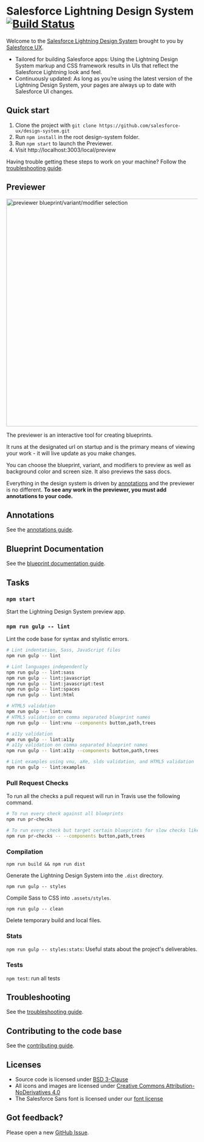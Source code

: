 # Salesforce Lightning Design System [![Build Status](https://travis-ci.org/salesforce-ux/design-system.svg?branch=master)](https://travis-ci.org/salesforce-ux/design-system)

Welcome to the [Salesforce Lightning Design System](https://www.lightningdesignsystem.com) brought to you by [Salesforce UX](https://twitter.com/salesforceux).

* Tailored for building Salesforce apps: Using the Lightning Design System markup and CSS framework results in UIs that reflect the Salesforce Lightning look and feel.
* Continuously updated: As long as you’re using the latest version of the Lightning Design System, your pages are always up to date with Salesforce UI changes.

## Quick start

1. Clone the project with `git clone https://github.com/salesforce-ux/design-system.git`
2. Run `npm install` in the root design-system folder.
3. Run `npm start` to launch the Previewer.
4. Visit http://localhost:3003/local/preview

Having trouble getting these steps to work on your machine? Follow the [troubleshooting guide](guidelines/TROUBLESHOOTING.md).


## Previewer

<img src="docs/previewer.v1.jpg" alt="previewer blueprint/variant/modifier selection" width="600px"/>

The previewer is an interactive tool for creating blueprints.

It runs at the designated url on startup and is the primary means of viewing your work - it will live update as you make changes.

You can choose the blueprint, variant, and modifiers to preview as well as background color and screen size. It also previews the sass docs.

Everything in the design system is driven by [annotations](guidelines/ANNOTATIONS.md) and the previewer is no different. **To see any work in the previewer, you must add annotations to your code.**

## Annotations

See the <a href="guidelines/ANNOTATIONS.md">annotations guide</a>.

## Blueprint Documentation

See the <a href="guidelines/BLUEPRINT_DOCUMENTATION.md">blueprint documentation guide</a>.

## Tasks

### `npm start`

Start the Lightning Design System preview app.

### `npm run gulp -- lint`

Lint the code base for syntax and stylistic errors.

```bash
# Lint indentation, Sass, JavaScript files
npm run gulp -- lint

# Lint languages independently
npm run gulp -- lint:sass
npm run gulp -- lint:javascript
npm run gulp -- lint:javascript:test
npm run gulp -- lint:spaces
npm run gulp -- lint:html

# HTML5 validation
npm run gulp -- lint:vnu
# HTML5 validation on comma separated blueprint names
npm run gulp -- lint:vnu --components button,path,trees

# a11y validation
npm run gulp -- lint:a11y
# a11y validation on comma separated blueprint names
npm run gulp -- lint:a11y --components button,path,trees

# Lint examples using vnu, aXe, slds validation, and HTML5 validation
npm run gulp -- lint:examples
```

### Pull Request Checks

To run all the checks a pull request will run in Travis use the following command.

```bash
# To run every check against all blueprints
npm run pr-checks

# To run every check but target certain blueprints for slow checks like aXe and vnu
npm run pr-checks -- --components button,path,trees
```

### Compilation

`npm run build && npm run dist`

Generate the Lightning Design System into the `.dist` directory.

`npm run gulp -- styles`

Compile Sass to CSS into `.assets/styles`.

`npm run gulp -- clean`

Delete temporary build and local files.

### Stats

`npm run gulp -- styles:stats`: Useful stats about the project's deliverables.

### Tests

`npm test`: run all tests

## Troubleshooting

See the <a href="guidelines/TROUBLESHOOTING.md">troubleshooting guide</a>.

## Contributing to the code base

See the <a href="CONTRIBUTING.md">contributing guide</a>.

## Licenses

* Source code is licensed under [BSD 3-Clause](https://git.io/sfdc-license)
* All icons and images are licensed under [Creative Commons Attribution-NoDerivatives 4.0](https://github.com/salesforce-ux/licenses/blob/master/LICENSE-icons-images.txt)
* The Salesforce Sans font is licensed under our [font license](https://github.com/salesforce-ux/licenses/blob/master/LICENSE-font.txt)

## Got feedback?

Please open a new <a href="https://github.com/salesforce-ux/design-system/issues">GitHub Issue</a>.
